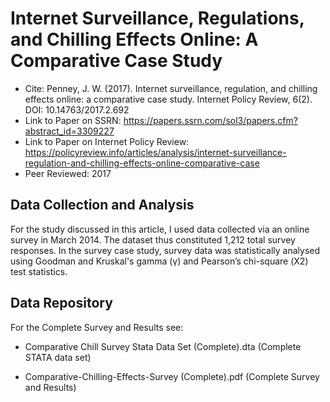 # Internet Surveillance, Regulations, and Chilling Effects Online: A Comparative Case Study

* Cite: Penney, J. W. (2017). Internet surveillance, regulation, and chilling effects online: a comparative case study. Internet Policy Review, 6(2). DOI: 10.14763/2017.2.692 
* Link to Paper on SSRN: https://papers.ssrn.com/sol3/papers.cfm?abstract_id=3309227
* Link to Paper on Internet Policy Review: https://policyreview.info/articles/analysis/internet-surveillance-regulation-and-chilling-effects-online-comparative-case
* Peer Reviewed: 2017

## Data Collection and Analysis

For the study discussed in this article, I used data collected via an online survey in March 2014. The dataset thus constituted 1,212 total survey responses. In the survey case study, survey data was statistically analysed using Goodman and Kruskal's gamma (γ) and Pearson’s chi-square (Χ2) test statistics.

## Data Repository
For the Complete Survey and Results see: 

* Comparative Chill Survey Stata Data Set (Complete).dta	(Complete STATA data set)

* Comparative-Chilling-Effects-Survey (Complete).pdf (Complete Survey and Results)
